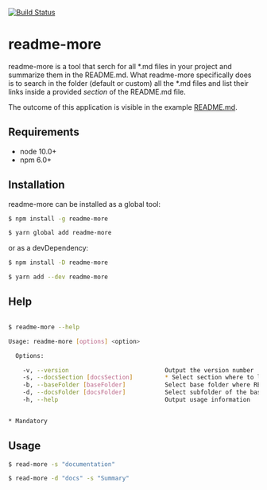 [![Build Status](https://travis-ci.org/silversonicaxel/readme-more.svg?branch=master)](https://travis-ci.org/silversonicaxel/readme-more)

# readme-more
readme-more is a tool that serch for all *.md files in your project and summarize them in the README.md.
What readme-more specifically does is to search in the folder (default or custom) all the *.md files and list their links inside a provided _section_ of the README.md file.

The outcome of this application is visible in the example [README.md](fixtures/README.md).


## Requirements
* node 10.0+
* npm 6.0+

## Installation
readme-more can be installed as a global tool:

```bash
$ npm install -g readme-more

$ yarn global add readme-more
```

or as a devDependency:

```bash
$ npm install -D readme-more

$ yarn add --dev readme-more
```

## Help
```bash

$ readme-more --help

Usage: readme-more [options] <option>

  Options:

    -v, --version                           Output the version number
    -s, --docsSection [docsSection]         * Select section where to list documentation in README.md
    -b, --baseFolder [baseFolder]           Select base folder where README.md is located
    -d, --docsFolder [docsFolder]           Select subfolder of the base folder where documentation is located
    -h, --help                              Output usage information


* Mandatory
```

## Usage

```bash
$ read-more -s "documentation"

$ read-more -d "docs" -s "Summary"
```

